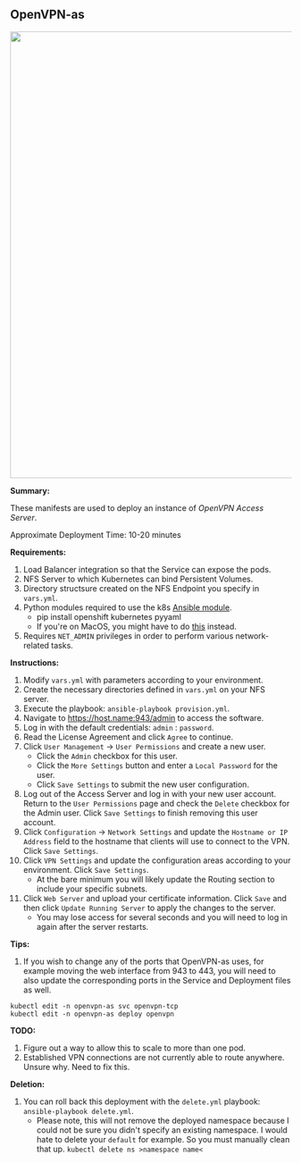 ## OpenVPN-as

<p align="center">
  <img src="https://raw.githubusercontent.com/zimmertr/Kubernetes-Manifests/master/OpenVPN-as/screenshot.png" width="800">
</p>

**Summary:**

These manifests are used to deploy an instance of *OpenVPN Access Server*. 

Approximate Deployment Time: 10-20 minutes

**Requirements:**  

1. Load Balancer integration so that the Service can expose the pods.
2. NFS Server to which Kubernetes can bind Persistent Volumes.
3. Directory structsure created on the NFS Endpoint you specify in `vars.yml`.
4. Python modules required to use the k8s [Ansible module](https://docs.ansible.com/ansible/latest/modules/k8s_module.html).    
    * pip install openshift kubernetes pyyaml 
    * If you're on MacOS, you might have to do [this](https://github.com/ansible/ansible/issues/43637#issuecomment-443495763) instead.
5. Requires `NET_ADMIN` privileges in order to perform various network-related tasks.

**Instructions:**  

1. Modify `vars.yml` with parameters according to your environment.
2. Create the necessary directories defined in `vars.yml` on your NFS server.
3. Execute the playbook: `ansible-playbook provision.yml`.  
4. Navigate to https://host.name:943/admin to access the software.
5. Log in with the default credentials: `admin` : `password`.
6. Read the License Agreement and click `Agree` to continue.
7. Click `User Management` -> `User Permissions` and create a new user.
    * Click the `Admin` checkbox for this user.
    * Click the `More Settings` button and enter a `Local Password` for the user.
    * Click `Save Settings` to submit the new user configuration.
8. Log out of the Access Server and log in with your new user account. Return to the `User Permissions` page and check the `Delete` checkbox for the Admin user. Click `Save Settings` to finish removing this user account.
9. Click `Configuration` -> `Network Settings` and update the `Hostname or IP Address` field to the hostname that clients will use to connect to the VPN. Click `Save Settings`.
10. Click `VPN Settings` and update the configuration areas according to your environment. Click `Save Settings`. 
    * At the bare minimum you will likely update the Routing section to include your specific subnets.
11. Click `Web Server` and upload your certificate information. Click `Save` and then click `Update Running Server` to apply the changes to the server.
    * You may lose access for several seconds and you will need to log in again after the server restarts. 

**Tips:**

1. If you wish to change any of the ports that OpenVPN-as uses, for example moving the web interface from 943 to 443, you will need to also update the corresponding ports in the Service and Deployment files as well. 

```
kubectl edit -n openvpn-as svc openvpn-tcp
kubectl edit -n openvpn-as deploy openvpn
```

**TODO:**

1. Figure out a way to allow this to scale to more than one pod.
2. Established VPN connections are not currently able to route anywhere. Unsure why. Need to fix this.

**Deletion:**  

1. You can roll back this deployment with the `delete.yml` playbook: `ansible-playbook delete.yml`.
    * Please note, this will not remove the deployed namespace because I could not be sure you didn't specify an existing namespace. I would hate to delete your `default` for example. So you must manually clean that up. `kubectl delete ns >namespace name<`
